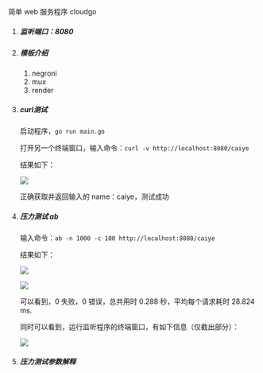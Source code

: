 简单 web 服务程序 cloudgo



1. ##### 监听端口：8080

2. ##### 模板介绍

   1. negroni
   2. mux
   3. render

3. ##### curl测试

   启动程序，`go run main.go`

   打开另一个终端窗口，输入命令：`curl -v http://localhost:8080/caiye`

   结果如下：

   ![](E:\Git\cloudgo\pics\curl.png)

   正确获取并返回输入的 name：caiye，测试成功

   

4. ##### 压力测试 ab

   输入命令：`ab -n 1000 -c 100 http://localhost:8080/caiye`

   结果如下：

   ![](E:\Git\cloudgo\pics\ab1.png)

   ![](E:\Git\cloudgo\pics\ab2.png)

   可以看到，0 失败，0 错误，总共用时 0.288 秒，平均每个请求耗时 28.824 ms.

   

   同时可以看到，运行监听程序的终端窗口，有如下信息（仅截出部分）：

   ![](E:\Git\cloudgo\pics\listen.png)

   

5. ##### 压力测试参数解释

